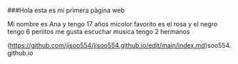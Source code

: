 ###Hola esta es mi primera pàgina web

Mi nombre es Ana y tengo 17 años micolor favorito es el rosa y el negro tengo 6 periitos me gusta escuchar musica tengo 2 hermanos

(https://github.com/jisoo554/jisoo554.github.io/edit/main/index.md)soo554.github.io

